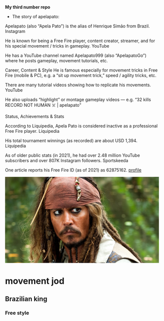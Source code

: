 **My third number repo**
- The story of apelapato:

Apelapato (also “Apela Pato”) is the alias of Henrique Simão from Brazil. 
Instagram

He is known for being a Free Fire player, content creator, streamer, and for his special movement / tricks in gameplay. 
YouTube

He has a YouTube channel named Apelapato999 (also “ApelapatoGo”) where he posts gameplay, movement tutorials, etc. 

Career, Content & Style
He is famous especially for movement tricks in Free Fire (mobile & PC), e.g. a “sit up movement trick,” speed / agility tricks, etc. 

There are many tutorial videos showing how to replicate his movements. 
YouTube


He also uploads “highlight” or montage gameplay videos — e.g. “32 kills RECORD NOT HUMAN ☠️ | apelapato” 

Status, Achievements & Stats

According to Liquipedia, Apela Pato is considered inactive as a professional Free Fire player. 
Liquipedia

His total tournament winnings (as recorded) are about USD 1,394. 
Liquipedia

As of older public stats (in 2021), he had over 2.48 million YouTube subscribers and over 807K Instagram followers. 
Sportskeeda

One article reports his Free Fire ID (as of 2021) as 62875162.
[profile](https://github.com/milonhossain2025/Desert-Eagle)

![Captain Jack Sparrow](jack.jpeg)

# movement jod
## Brazilian king
### Free style